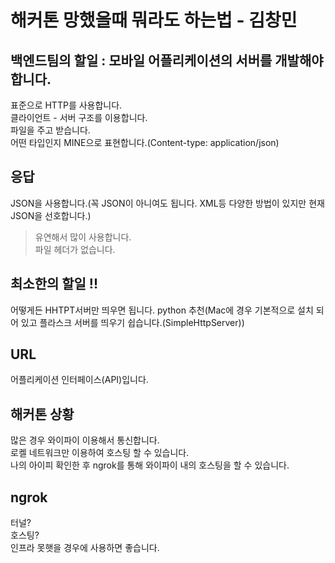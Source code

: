 
# 해커톤 망했을때 뭐라도 하는법 - 김창민

## 백엔드팀의 할일 : 모바일 어플리케이션의 서버를 개발해야 합니다.  
표준으로 HTTP를 사용합니다.  
클라이언트 - 서버 구조를 이용합니다.  
파일을 주고 받습니다.  
어떤 타입인지 MINE으로 표현합니다.(Content-type: application/json)  

## 응답
JSON을 사용합니다.(꼭 JSON이 아니여도 됩니다. XML등 다양한 방법이 있지만 현재 JSON을 선호합니다.)  
> 유연해서 많이 사용합니다.  
> 파일 헤더가 없습니다.   

## 최소한의 할일 !!
어떻게든 HHTPT서버만 띄우면 됩니다.
python 추천(Mac에 경우 기본적으로 설치 되어 있고 플라스크 서버를 띄우기 쉽습니다.(SimpleHttpServer))  

## URL 
어플리케이션 인터페이스(API)입니다.  

## 해커톤 상황
많은 경우 와이파이 이용해서 통신합니다.  
로켈 네트워크만 이용하여 호스팅 할 수 있습니다.  
나의 아이피 확인한 후 ngrok를 통해 와이파이 내의 호스팅을 할 수 있습니다.  

## ngrok
터널?  
호스팅?  
인프라 못햇을 경우에 사용하면 좋습니다.  